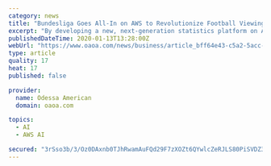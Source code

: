 ```yaml
---
category: news
title: "Bundesliga Goes All-In on AWS to Revolutionize Football Viewing Experience"
excerpt: "By developing a new, next-generation statistics platform on AWS, using Amazon SageMaker, a fully managed service to build, train, and deploy ML models, Bundesliga will offer fans real-time ..."
publishedDateTime: 2020-01-13T13:28:00Z
webUrl: "https://www.oaoa.com/news/business/article_bff64e43-c5a2-5acc-8ac2-6ada0e8d7d11.html"
type: article
quality: 17
heat: 17
published: false

provider:
  name: Odessa American
  domain: oaoa.com

topics:
  - AI
  - AWS AI

secured: "3rSso3b/3/Oz0DAxnb0TJhRwamAuFQd29F7zXOZt6QYwlcZeRJLS80PiSVDZ3SfUtWoHeM6QMk8ZOJ/O1nhXWta5No0U/aSEPmVfyyuwDrnc2T7brPNGu5wUfCdTeYmvcQODGaI5qkLnUhffVZsoG1J3IlD10SEKDm6XCXNJyvqG3Ae13wlg3sNijcZqd/Fm3wYXXOeG/I3ARF2Z2AfWrS6CTgFTfzAX1FatDGDUJZhtQUyNwuFt5bbiGxxvbQUdlLNl0uD79vl3jAvsWjkUhCTqL6uGrnk79cg4Q9Kf9j9rcLiYPJSStGodrJjSrnBS;esTaNp1z7E/f/BAgfeZbMQ=="
---
```


